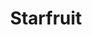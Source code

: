 ---
templateKey: blog-post
featuredpost: false
featuredimage: /assets/Starfruit.png
title: Starfruit
description: Fruit
testfield: 536
---